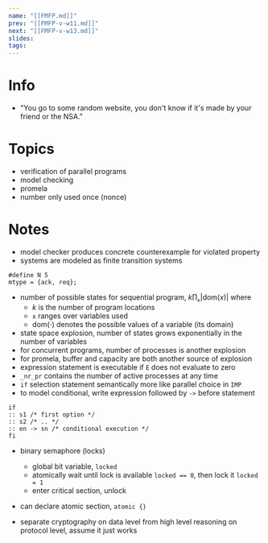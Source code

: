 ```yaml
---
name: "[[FMFP.md]]"
prev: "[[FMFP-v-w11.md]]"
next: "[[FMFP-v-w13.md]]"
slides: 
tags: 
---
```



# Info
- "You go to some random website, you don't know if it's made by your friend or the NSA."


# Topics
- verification of parallel programs
- model checking
- promela
- number only used once (nonce)

# Notes
- model checker produces concrete counterexample for violated property
- systems are modeled as finite transition systems
```spin
#define N 5
mtype = {ack, req};
```

- number of possible states for sequential program, $k \prod_{\texttt{x}} |\mathrm{dom}(x)|$ where
	- $k$ is the number of program locations
	- $\texttt{x}$ ranges over variables used
	- $\mathrm{dom(\cdot)}$ denotes the possible values of a variable (its domain)
- state space explosion, number of states grows exponentially in the number of variables
- for concurrent programs, number of processes is another explosion
- for promela, buffer and capacity are both another source of explosion
- expression statement is executable if $\texttt{E}$ does not evaluate to zero
- $\texttt{\_{}nr\_pr}$ contains the number of active processes at any time
- `if` selection statement semantically more like parallel choice in `IMP`
- to model conditional, write expression followed by `->` before statement
```promela
if
:: s1 /* first option */
:: s2 /* .. */
:: en -> sn /* conditional execution */
fi
```
- binary semaphore (locks)
	- global bit variable, `locked`
	- atomically wait until lock is available `locked == 0`, then lock it `locked = 1`
	- enter critical section, unlock
- can declare atomic section, `atomic {}`

- separate cryptography on data level from high level reasoning on protocol level, assume it just works